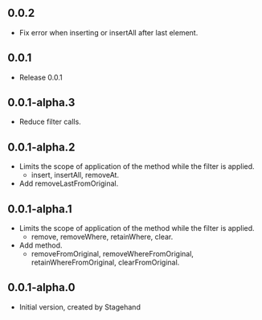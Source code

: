 ## 0.0.2

* Fix error when inserting or insertAll after last element.

## 0.0.1

* Release 0.0.1

## 0.0.1-alpha.3

* Reduce filter calls.

## 0.0.1-alpha.2

* Limits the scope of application of the method while the filter is applied.
  - insert, insertAll, removeAt.
* Add removeLastFromOriginal.

## 0.0.1-alpha.1

* Limits the scope of application of the method while the filter is applied.
  - remove, removeWhere, retainWhere, clear.
* Add method.
  - removeFromOriginal, removeWhereFromOriginal, retainWhereFromOriginal, clearFromOriginal.

## 0.0.1-alpha.0

* Initial version, created by Stagehand
